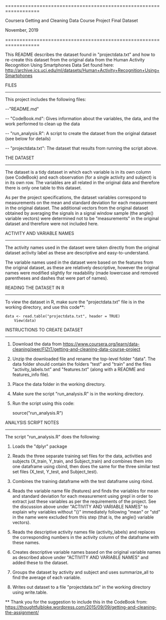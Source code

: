 ==================================================================

Coursera Getting and Cleaning Data Course Project Final Dataset

November, 2019

==================================================================

This README describes the dataset found in "projectdata.txt" and how to re-create this dataset from the original data from the Human Activity Recognition Using Smartphones Data Set found here: http://archive.ics.uci.edu/ml/datasets/Human+Activity+Recognition+Using+Smartphones


FILES
*****
This project includes the following files:

--"README.md"

-- "CodeBook.md": Gives information about the variables, the data, and the work performed to clean up the data

-- "run_analysis.R": A script to create the dataset from the original dataset (see below for details)

-- "projectdata.txt": The dataset that results from running the script above.


THE DATASET
***********
The dataset is a tidy dataset in which each variable is in its own column (see CodeBook) and each observation (for a single activity and subject) is in its own row. The variables are all related in the original data and therefore there is only one table to this dataset.

As per the project specifications, the dataset variables correspond to measurements on the mean and standard deviation for each measurement in the original dataset. The additional vectors from the original dataset obtained by averaging the signals in a signal window sample (the angle() variable vectors) were determined not to be "measurements" in the original dataset and therefore were not included here.


ACTIVITY AND VARIABLE NAMES
***************************
The activity names used in the dataset were taken directly from the original dataset activity label as these are descriptive and easy-to-understand.

The variable names used in the dataset were based on the features from the original dataset, as these are relatively descriptive, however the original names were modified slightly for readability (made lowercase and removed parentheses and dashes that were part of names).


READING THE DATASET IN R
************************ 
To view the dataset in R, make sure the "projectdata.txt" file is in the working directory, and use this code**:

	data <- read.table("projectdata.txt", header = TRUE) 
    	View(data)


INSTRUCTIONS TO CREATE DATASET
******************************
1) Download the data from https://www.coursera.org/learn/data-cleaning/peer/FIZtT/getting-and-cleaning-data-course-project

2) Unzip the downloaded file and rename the top-level folder "data". The data folder should contain the folders "test" and "train" and the files "activity_labels.txt" and "features.txt" (along with a README and features_info file).

3) Place the data folder in the working directory.

4) Make sure the script "run_analysis.R" is in the working directory.

5) Run the script using this code:

	source("run_analysis.R")


ANALYSIS SCRIPT NOTES
*********************
The script "run_analysis.R" does the following:

1) Loads the "dplyr" package

2) Reads the three separate training set files for the data, activities and subjects (X_train, Y_train, and Subject_train) and combines them into one dataframe using cbind, then does the same for the three similar test set files (X_test, Y_test, and Subject_test).

3) Combines the training dataframe with the test dataframe using rbind.

4) Reads the variable name file (features) and finds the variables for mean and standard deviation for each measurement using grepl in order to extract just these variables as per the requirements of the project. See the discussion above under "ACTIVITY AND VARIABLE NAMES" to explain why variables without "()" immediately following "mean" or "std" in the name were excluded from this step (that is, the angle() variable vectors).

5) Reads the descriptive activity names file (activity_labels) and replaces the corresponding numbers in the activity column of the dataframe with these names.

6) Creates descriptive variable names based on the original variable names as described above under "ACTIVITY AND VARIABLE NAMES" and added these to the dataset.

7) Groups the dataset by activity and subject and uses summarize_all to find the average of each variable.

8) Writes out dataset to a file "projectdata.txt" in the working directory using write.table.



** Thank you for the suggestion to include this in the CodeBook from: https://thoughtfulbloke.wordpress.com/2015/09/09/getting-and-cleaning-the-assignment/
